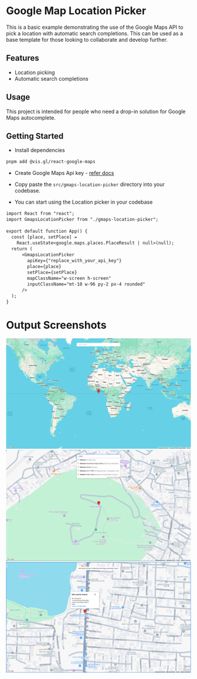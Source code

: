 # Google Map Location Picker

This is a basic example demonstrating the use of the Google Maps API to pick a location with automatic search completions. This can be used as a base template for those looking to collaborate and develop further.

## Features
- Location picking
- Automatic search completions

## Usage
This project is intended for people who need a drop-in solution for Google Maps autocomplete.

## Getting Started

- Install dependencies

```bash
pnpm add @vis.gl/react-google-maps
```

- Create Google Maps Api key - [refer docs](https://developers.google.com/maps/documentation/javascript/get-api-key#console)

- Copy paste the `src/gmaps-location-picker` directory into your codebase.

- You can start using the Location picker in your codebase

```tsx
import React from "react";
import GmapsLocationPicker from "./gmaps-location-picker";

export default function App() {
  const [place, setPlace] =
    React.useState<google.maps.places.PlaceResult | null>(null);
  return (
      <GmapsLocationPicker
        apiKey={"replace_with_your_api_key"}
        place={place}
        setPlace={setPlace}
        mapClassName="w-screen h-screen"
        inputClassName="mt-10 w-96 py-2 px-4 rounded"
      />
  );
}
```

# Output Screenshots

![output-1](./public/img-1.png)
![output-2](./public/img-2.png)
![output-3](./public/img-3.png)